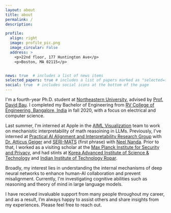 ```yaml
---
layout: about
title: about
permalink: /
description: 

profile:
  align: right
  image: profile_pic.png
  image_circular: False
  address: >
    <p>22nd floor, 177 Huntington Ave</p>
    <p>Boston, MA 02115</p>


news: true  # includes a list of news items
selected_papers: true # includes a list of papers marked as "selected={true}"
social: true  # includes social icons at the bottom of the page
---
```


I'm a fourth-year Ph.D. student at [Northeastern University](https://www.northeastern.edu/), advised by [Prof. David Bau](https://baulab.info/). I completed my Bachelor of Engineering from [RV College of Engineering, Bangalore, India](https://rvce.edu.in/) in fall 2020, with a focus on electrical and computer science.

Last summer, I'm interned at Apple in the [AIML Visualization](https://vis.aiml.apple.com) team to work on mechanistic interpretability of math reasoining in LLMs. Previously, I've interned at [Practical AI Alignment and Interpretability Research Group](https://prair.group/) with [Dr. Atticus Geiger](https://atticusg.github.io/) and [SERI-MATS](https://www.matsprogram.org) (first phrase) with [Neel Nanda](https://www.neelnanda.io/about). Prior to that, I worked as a visiting scholar at the [Max Planck Institute for Security and Privacy](https://asiabiega.github.io/), and had stints at [Korea Advanced Institute of Science & Technology](https://www.kixlab.org/) and [Indian Institute of Technology Ropar](https://cse.iitrpr.ac.in/).

Broadly, my interest lies in understanding the internal mechanisms of deep neural networks to enhance human-AI collaboration and prevent misalignment. Currently, I'm investigating cognitive abilities such as reasoning and theory of mind in large language models.

I have received invaluable support from many people throughout my career, and as a result, I’m always happy to assist others and share insights from my experiences. Please feel free to reach out.